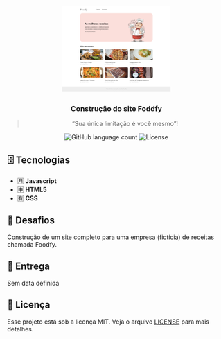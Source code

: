 <h1 align="center">
    <img alt="Launchbase" src="home.png" width="250px" />
</h1>

<h3 align="center">
  Construção do site Foddfy
</h3>

<blockquote align="center">“Sua única limitação é você mesmo”!</blockquote>

<p align="center">
  <img alt="GitHub language count" src="https://img.shields.io/github/languages/count/rocketseat/bootcamp-launchbase-desafios-01?color=%23F7DF1E">

  <img alt="License" src="https://img.shields.io/badge/license-MIT-%23F7DF1E">
</p>

## 🗄 Tecnologias

- :u6708: **Javascript**
- :u7533: **HTML5**
- :u6709: **CSS**

## 🚀 Desafios

Construção de um site completo para uma empresa (fictícia) de receitas chamada Foodfy.

## 📅 Entrega

Sem data definida

## 📝 Licença

Esse projeto está sob a licença MIT. Veja o arquivo [LICENSE](LICENSE.md) para mais detalhes.